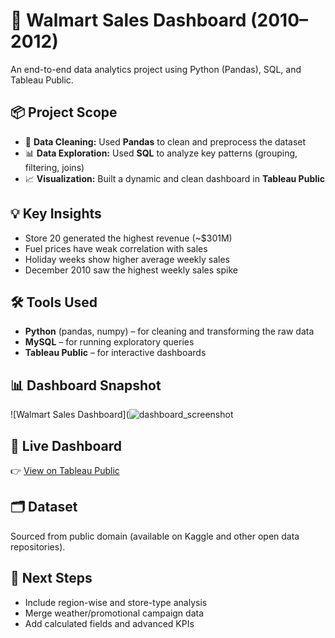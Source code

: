# 🛒 Walmart Sales Dashboard (2010–2012)

An end-to-end data analytics project using Python (Pandas), SQL, and Tableau Public.

## 📦 Project Scope

- 🧹 **Data Cleaning:** Used **Pandas** to clean and preprocess the dataset
- 📊 **Data Exploration:** Used **SQL** to analyze key patterns (grouping, filtering, joins)
- 📈 **Visualization:** Built a dynamic and clean dashboard in **Tableau Public**

## 💡 Key Insights

- Store 20 generated the highest revenue (~$301M)
- Fuel prices have weak correlation with sales
- Holiday weeks show higher average weekly sales
- December 2010 saw the highest weekly sales spike

## 🛠️ Tools Used

- **Python** (pandas, numpy) – for cleaning and transforming the raw data  
- **MySQL** – for running exploratory queries  
- **Tableau Public** – for interactive dashboards

## 📊 Dashboard Snapshot

![Walmart Sales Dashboard](![dashboard_screenshot](https://github.com/user-attachments/assets/ff94a524-9977-4025-8fb2-beaf3cd74232)

## 🔗 Live Dashboard

👉 [View on Tableau Public](https://public.tableau.com/app/profile/atchudan.s/viz/walmart_sales_17486236076640/Dashboard1?publish=yes)

## 🗂 Dataset

Sourced from public domain (available on Kaggle and other open data repositories).

## 🚀 Next Steps

- Include region-wise and store-type analysis
- Merge weather/promotional campaign data
- Add calculated fields and advanced KPIs
